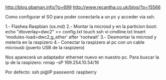 http://blog.gbaman.info/?p=699
http://www.recantha.co.uk/blog/?p=15566

Como configurar el SO para poder conectarla a un pc y acceder via ssh.



1.- Flashea Raspbian (os.md)
2.- Montar la microsd y en la particion boot:
    echo "dtoverlay=dwc2" >> config.txt
    touch ssh
    vi cmdline.txt
    Insert 'modules-load=dwc2,g_ether' after 'rootwait'
3.- Desmontar la microsd y meterla en la raspizero
4.- Conectar la raspizero al pc con un cable microusb (puerto USB de la raspizero)

Nos aparecerá un adaptador ethernet nuevo en nuestro pc.
Para buscar la ip de la raspizero:
nmap -sP 169.254.10.54/16


Por defecto:
ssh pi@IP
password: raspberry
